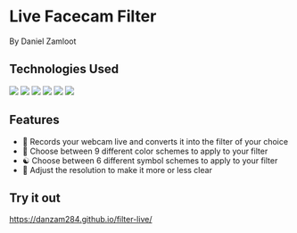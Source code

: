 # Live Facecam Filter
By Daniel Zamloot

## Technologies Used
![](https://img.shields.io/badge/Code-JavaScript-informational?style=flat&logo=JavaScript&color=F7DF1E)
![](https://img.shields.io/badge/Code-HTML5-informational?style=flat&logo=HTML5&color=E34F26)
![](https://img.shields.io/badge/Tools-CSS3-informational?style=flat&logo=CSS3&color=1572B6)
![](https://img.shields.io/badge/Tools-Visual%20Studio%20Code-informational?style=flat&logo=Visual%20Studio%20Code&color=purple)
![](https://img.shields.io/badge/Tools-GitHub-informational?style=flat&logo=GitHub&color=181717)
![](https://img.shields.io/badge/Tools-Webcam%20Easy%20API-informational?style=flat&logo=webcam&color=white)

## Features
* 🎥 Records your webcam live and converts it into the filter of your choice
* 🎨 Choose between 9 different color schemes to apply to your filter
* ☯️ Choose between 6 different symbol schemes to apply to your filter
* 💎 Adjust the resolution to make it more or less clear

## Try it out
https://danzam284.github.io/filter-live/


